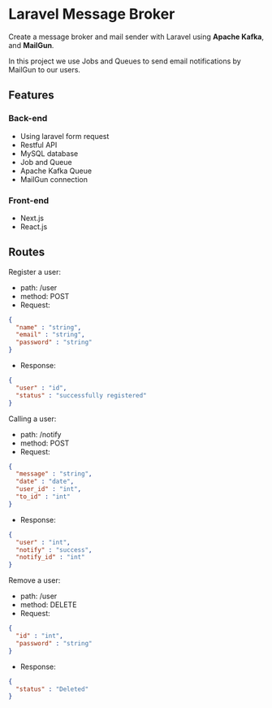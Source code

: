 # Laravel Message Broker

Create a message broker and mail sender with Laravel using **Apache Kafka**, and **MailGun**.

In this project we use Jobs and Queues to send email notifications by MailGun to our users.

## Features
### Back-end
- Using laravel form request
- Restful API
- MySQL database 
- Job and Queue 
- Apache Kafka Queue
- MailGun connection

### Front-end
- Next.js
- React.js

## Routes 
Register a user:
- path: /user
- method: POST
- Request:
```json
{
  "name" : "string",
  "email" : "string",
  "password" : "string"
}
```
- Response:
```json
{
  "user" : "id",
  "status" : "successfully registered"
}
```

Calling a user:
- path: /notify
- method: POST
- Request:
```json
{
  "message" : "string",
  "date" : "date",
  "user_id" : "int",
  "to_id" : "int"
}
```
- Response:
```json
{
  "user" : "int",
  "notify" : "success",
  "notify_id" : "int"
}
```

Remove a user:
- path: /user
- method: DELETE
- Request:
```json
{
  "id" : "int",
  "password" : "string"
}
```
- Response:
```json
{
  "status" : "Deleted"
}
```
